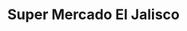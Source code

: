 ---
title: "Super Mercado El Jalisco"
url: /livonia/super-mercado-el-jalisco/
shop: Lebensmittel
---